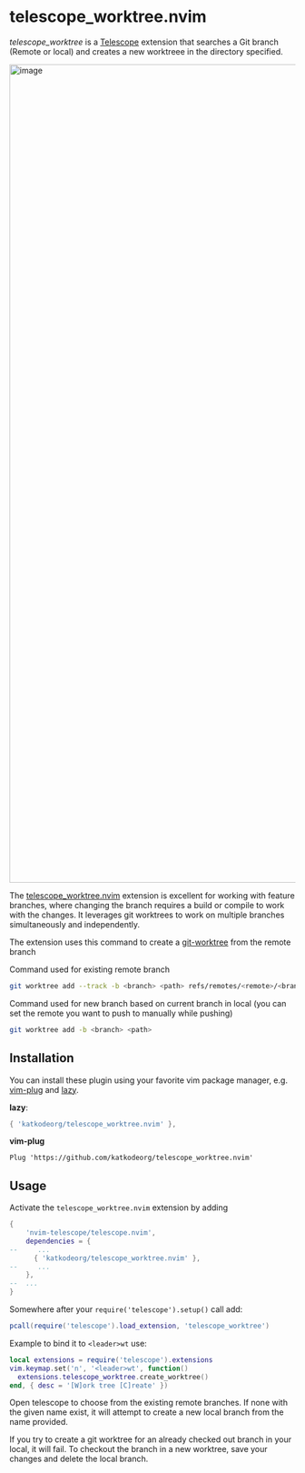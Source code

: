# telescope_worktree.nvim

*telescope_worktree* is a [Telescope](https://github.com/nvim-telescope/telescope.nvim) extension that searches a Git branch (Remote or local) and creates a new worktreee in the directory specified.

<img width="1440" alt="image" src="https://github.com/user-attachments/assets/529ce3bf-889d-40b4-afad-96bb4efbb783" />


The [telescope_worktree.nvim](https://github.com/katkodeorg/telescope_worktree.nvim) extension is excellent for working with feature branches, where changing the branch requires a build or compile to work with the changes. It leverages git worktrees to work on multiple branches simultaneously and independently.


The extension uses this command to create a [git-worktree](https://git-scm.com/docs/git-worktree) from the remote branch

Command used for existing remote branch
```bash
git worktree add --track -b <branch> <path> refs/remotes/<remote>/<branch>
```

Command used for new branch based on current branch in local (you can set the remote you want to push to manually while pushing)
```bash
git worktree add -b <branch> <path>
```

## Installation 

You can install these plugin using your favorite vim package manager, e.g.
[vim-plug](https://github.com/junegunn/vim-plug) and
[lazy](https://github.com/folke/lazy.nvim).

**lazy**:
```lua
{ 'katkodeorg/telescope_worktree.nvim' },
```

**vim-plug**
```VimL
Plug 'https://github.com/katkodeorg/telescope_worktree.nvim'
```


## Usage

Activate the `telescope_worktree.nvim` extension by adding

```lua
{
    'nvim-telescope/telescope.nvim',
    dependencies = {
--     ...
      { 'katkodeorg/telescope_worktree.nvim' },
--     ...
    },
--  ...
}
```

Somewhere after your `require('telescope').setup()` call add:
```lua
pcall(require('telescope').load_extension, 'telescope_worktree')
```

Example to bind it to `<leader>wt` use:

```lua
local extensions = require('telescope').extensions
vim.keymap.set('n', '<leader>wt', function()
  extensions.telescope_worktree.create_worktree()
end, { desc = '[W]ork tree [C]reate' })
```

Open telescope to choose from the existing remote branches. If none with the given name exist, it will attempt to create a new local branch from the name provided.

If you try to create a git worktree for an already checked out branch in your local, it will fail. To checkout the branch in a new worktree, save your changes and delete the local branch.

